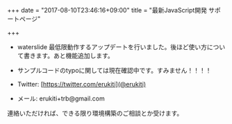 +++
date = "2017-08-10T23:46:16+09:00"
title = "最新JavaScript開発 サポートページ"

+++

* waterslide 最低限動作するアップデートを行いました。後ほど使い方について書きます。あと機能追加します。
* サンプルコードのtypoに関しては現在確認中です。すみません！！！！

* Twitter: [https://twitter.com/erukiti](@erukiti)
* メール: erukiti<!-- -->+trb@<!-- -->gmail.com

連絡いただければ、できる限り環境構築のご相談とか受けます。
